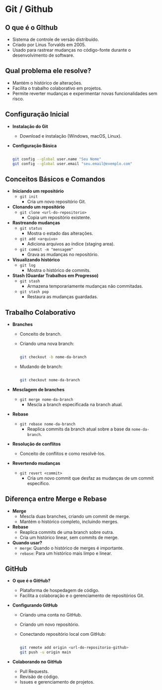 # Git / Github

## O que é o GIthub

- Sistema de controle de versão distribuído.
- Criado por Linus Torvalds em 2005.
- Usado para rastrear mudanças no código-fonte durante o desenvolvimento de software.

## Qual problema ele resolve?

- Mantém o histórico de alterações.
- Facilita o trabalho colaborativo em projetos.
- Permite reverter mudanças e experimentar novas funcionalidades sem risco.

## **Configuração Inicial**

- **Instalação do Git**
    - Download e instalação (Windows, macOS, Linux).
- **Configuração Básica**

    ```bash

    git config --global user.name "Seu Nome"
    git config --global user.email "seu.email@exemplo.com"

    ```


## Conceitos Básicos e Comandos

- **Iniciando um repositório**
    - `git init`
        - Cria um novo repositório Git.
- **Clonando um repositório**
    - `git clone <url-do-repositorio>`
        - Copia um repositório existente.
- **Rastreando mudanças**
    - `git status`
        - Mostra o estado das alterações.
    - `git add <arquivo>`
        - Adiciona arquivos ao índice (staging area).
    - `git commit -m "mensagem"`
        - Grava as mudanças no repositório.
- **Visualizando histórico**
    - `git log`
        - Mostra o histórico de commits.
- **Stash (Guardar Trabalhos em Progresso)**
    - `git stash`
        - Armazena temporariamente mudanças não commitadas.
    - `git stash pop`
        - Restaura as mudanças guardadas.


## Trabalho Colaborativo

- **Branches**
    - Conceito de branch.
    - Criando uma nova branch:

        ```bash

        git checkout -b nome-da-branch

        ```

    - Mudando de branch:

        ```bash

        git checkout nome-da-branch

        ```

- **Mesclagem de branches**
    - `git merge nome-da-branch`
        - Mescla a branch especificada na branch atual.
- **Rebase**
    - `git rebase nome-da-branch`
        - Reaplica commits da branch atual sobre a base da `nome-da-branch`.
- **Resolução de conflitos**
    - Conceito de conflitos e como resolvê-los.
- **Revertendo mudanças**
    - `git revert <commit>`
        - Cria um novo commit que desfaz as mudanças de um commit específico.


## Diferença entre Merge e Rebase

- **Merge**
    - Mescla duas branches, criando um commit de merge.
    - Mantém o histórico completo, incluindo merges.
- **Rebase**
    - Reaplica commits de uma branch sobre outra.
    - Cria um histórico linear, sem commits de merge.
- **Quando usar?**
    - `merge`: Quando o histórico de merges é importante.
    - `rebase`: Para um histórico mais limpo e linear.


## GitHub

- **O que é o GitHub?**
    - Plataforma de hospedagem de código.
    - Facilita a colaboração e o gerenciamento de repositórios Git.
- **Configurando GitHub**
    - Criando uma conta no GitHub.
    - Criando um novo repositório.
    - Conectando repositório local com GitHub:

        ```bash

        git remote add origin <url-do-repositorio-github>
        git push -u origin main

        ```

- **Colaborando no GitHub**
    - Pull Requests.
    - Revisão de código.
    - Issues e gerenciamento de projetos.
